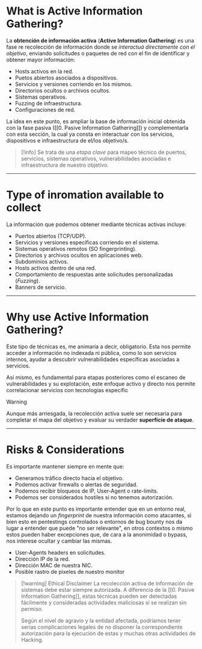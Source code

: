 # What is Active Information Gathering?

La **obtención de información activa** (**Active Information Gathering**) es una fase re recolección de información donde se *interactuá directamente con el objetivo*, enviando solicitudes o paquetes de red con el fin de identificar y obtener mayor información:

 - Hosts activos en la red.
 - Puetos abiertos asociados a dispositivos.
 - Servicios y versiones corriendo en los mismos.
 - Directorios ocultos o archivos ocultos.
 - Sistemas operativos.
 - Fuzzing de infraestructura.
 - Configuraciones de red.

La idea en este punto, es ampliar la base de información inicial obtenida con la fase pasiva ([[0. Pasive Information Gathering]]) y complementarla con esta sección, la cual ya consta en interactuar con los servicios, dispositivos e infraestructura de el/los objetivo/s.

> [!info]
> Se trata de una *etapa clave* para mapeo técnico de puertos, servicios, sistemas operativos, vulnerabilidades asociadas e infraestructura de nuestro objetivo.

---
# Type of inromation available to collect

La información que podemos obtener mediante técnicas activas incluye:

- Puertos abiertos (TCP/UDP).
- Servicios y versiones específicas corriendo en el sistema.
- Sistemas operativos remotos (SO fingerprinting).
- Directorios y archivos ocultos en aplicaciones web.
- Subdominios activos.
- Hosts activos dentro de una red.
- Comportamiento de respuestas ante solicitudes personalizadas (*Fuzzing*).
- Banners de servicio.

----
# Why use Active Information Gathering?

Este tipo de técnicas es, me animaría a decir, obligatorio. Esta nos permite acceder a información no indexada ni pública, como lo son servicios internos, ayudar a descubrir vulnerabilidades específicas asociadas a servicios.

Así mismo, es fundamental para etapas posteriores como el escaneo de vulnerabilidades y su explotación, este enfoque activo y directo nos permite correlacionar servicios con tecnologías específic

> [!warning] 
> Aunque más arriesgada, la recolección activa suele ser necesaria para completar el mapa del objetivo y evaluar su verdader **superficie de ataque**. 

----
# Risks & Considerations

Es importante mantener siempre en mente que:

- Generamos tráfico directo hacia el objetivo.
- Podemos activar firewalls o alertas de seguridad.
- Podemos recibir bloqueos de IP, User-Agent o rate-limits.
- Podemos ser considerados hostiles si no tenemos autorización.

Por lo que en este punto es importante entender que en un entorno real, estamos dejando un *fingerprint* de nuestra información como atacantes, si bien esto en pentestings controlados o entornos de bug bounty nos da lugar a entender que puede "no ser relevante", en otros contextos o mismo estos pueden haber excepciones que, de cara a la anonimidad o bypass, nos interese ocultar y cambiar las mismas.

- User-Agents headers en solicitudes.
- Dirección IP de la red.
- Dirección MAC de nuestra NIC.
- Posible rastro de pixeles de nuestro monitor

> [!warning] Ethical Disclaimer
> La recolección activa de información de sistemas debe estar siempre autorizada. A diferencia de la [[0. Pasive Information Gathering]], estas técnicas pueden ser detectadas fácilmente y consideradas actividades maliciosas si se realizan sin permiso.
> 
> Según el nivel de agravio y la entidad afectada, podríamos tener serias complicaciones legales de no disponer la correspondiente autorización para la ejecución de estas y muchas otras actividades de Hacking.